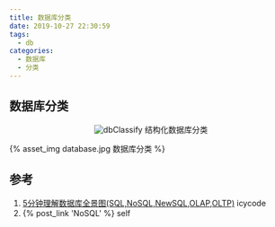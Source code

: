 ```yaml
---
title: 数据库分类
date: 2019-10-27 22:30:59
tags:
  - db
categories:
  - 数据库  
  - 分类
---
```


<p></p>
<!-- more -->

## 数据库分类

<div style="text-align: center;">

![dbClassify](https://user-images.githubusercontent.com/5608425/67636314-55717980-f90a-11e9-8506-2051221f245b.png)
结构化数据库分类
</div>


{% asset_img  database.jpg  数据库分类 %}

## 参考
1. [5分钟理解数据库全景图(SQL,NoSQL,NewSQL,OLAP,OLTP)](https://blog.csdn.net/icycode/article/details/81008607) icycode
2. {% post_link  'NoSQL'  %}  self



 

